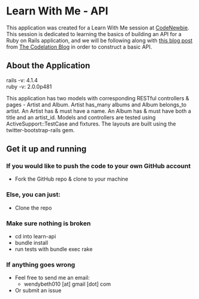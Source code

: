 # Learn With Me - API

This application was created for a Learn With Me session at [CodeNewbie](http://www.codenewbie.org/). This session is dedicated to learning the basics of building an API for a Ruby on Rails application, and we will be following along with [this blog post](https://codelation.com/blog/rails-restful-api-just-add-water) from [The Codelation Blog](https://codelation.com/blog/) in order to construct a basic API.  

## About the Application  

rails  -v: 4.1.4  
ruby   -v: 2.0.0p481  

This application has two models with corresponding RESTful controllers & pages - Artist and Album. Artist has_many albums and Album belongs_to artist. An Artist has & must have a name. An Album has & must have both a title and an artist_id. Models and controllers are tested using ActiveSupport::TestCase and fixtures. The layouts are built using the twitter-bootstrap-rails gem.  

## Get it up and running  

### If you would like to push the code to your own GitHub account

+ Fork the GitHub repo & clone to your machine  

### Else, you can just:  

+ Clone the repo  

### Make sure nothing is broken 

+ cd into learn-api
+ bundle install
+ run tests with bundle exec rake

### If anything goes wrong  

+ Feel free to send me an email:
	+ wendybeth010 [at] gmail [dot] com  
+ Or submit an issue